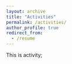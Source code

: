 ```yaml
---
layout: archive
title: "Activities"
permalink: /activities/
author_profile: true
redirect_from:
  - /resume
---
```

This is activity;